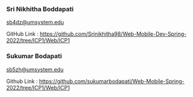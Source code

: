 
### Sri Nikhitha Boddapati
sb4dz@umsystem.edu

GitHub Link : https://github.com/Srinikhitha98/Web-Mobile-Dev-Spring-2022/tree/ICP1/Web/ICP1 

### Sukumar Bodapati
sb5zh@umsystem.edu

Github Link : https://github.com/sukumarbodapati/Web-Mobile-Spring-2022/tree/ICP1/Web/ICP1


